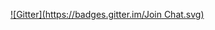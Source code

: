 
[![Gitter](https://badges.gitter.im/Join Chat.svg)](https://gitter.im/tungtk1993/sample_app?utm_source=badge&utm_medium=badge&utm_campaign=pr-badge&utm_content=badge)
